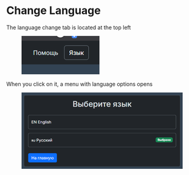# Change Language

The language change tab is located at the top left

<figure><img src="../.gitbook/assets/image (104).png" alt=""><figcaption></figcaption></figure>

When you click on it, a menu with language options opens

<figure><img src="../.gitbook/assets/image (105).png" alt=""><figcaption></figcaption></figure>